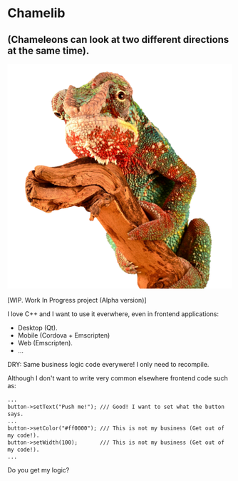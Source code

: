 # Chamelib
## (Chameleons can look at two different directions at the same time).

![Chameleon](./images/chameleon_pixabay.com_reptile-g4ffafc384_1920.png)

[WIP. Work In Progress project (Alpha version)]

I love C++ and I want to use it everwhere, even in frontend applications:

  * Desktop (Qt).
  * Mobile (Cordova + Emscripten)
  * Web (Emscripten).
  * ...

DRY: Same business logic code everywere! I only need to recompile.

Although I don't want to write very common elsewhere frontend code such as:

    ...
    button->setText("Push me!"); /// Good! I want to set what the button says.
    ...
    button->setColor("#ff0000"); /// This is not my business (Get out of my code!).
    button->setWidth(100);       /// This is not my business (Get out of my code!).
    ...

Do you get my logic?







